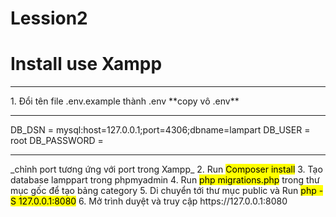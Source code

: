 # Lession2
# Install use Xampp
<hr>
1. Đổi tên file .env.example thành .env  
**copy vô .env**  
<hr>
  DB_DSN = mysql:host=127.0.0.1;port=4306;dbname=lampart  
  DB_USER = root  
  DB_PASSWORD =
<hr>  
_chỉnh port tương ứng với port trong Xampp_  
2. Run <mark>Composer install</mark>  
3. Tạo database lamppart trong phpmyadmin  
4. Run <mark>php migrations.php</mark> trong thư mục gốc để tạo bảng category   
5. Di chuyển tới thư mục public và Run <mark>php -S 127.0.0.1:8080</mark>  
6. Mở trình duyệt và truy cập https://127.0.0.1:8080  




